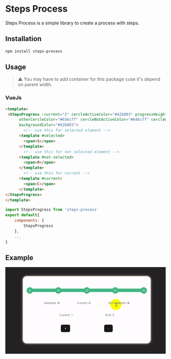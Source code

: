 # Steps Process
<!-- description -->
Steps Process is a simple library to create a process with steps.

## Installation

```bash
npm install steps-process
```

## Usage

> ⚠ You may have to add container for this package cuse it's depend on parent width.

### VueJs

```html
<template>
 <StepsProgress :current="2" cercleActiveColor="#42b883" progressHeight="8px" cercleHeight="30px"
      otherCercleColor="#656cff" cercleNotActiveColor="#646cff" cercleWidth="30px" backgroundHeight="10px" :end="5"
      backgroundColor="#42b883">
        <!-- use this for selected element -->
      <template #selected>
        <span>S</span>
      </template>
        <!-- use this for not selected element -->
      <template #not-selected>
        <span>O</span>
      </template>
        <!-- use this for current -->
      <template #current>
        <span>C</span>
      </template>
</StepsProgress>
</template>
```

```js
import StepsProgress from 'steps-process'
export default{
    components: {
        StepsProgress
    },
    ...
}
```

## Example

<!-- gif-->
![Exampls](./Files/videos/exampels.gif)
